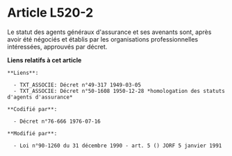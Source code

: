 # Article L520-2

Le statut des agents généraux d'assurance et ses avenants sont, après avoir été négociés et établis par les organisations
professionnelles intéressées, approuvés par décret.

**Liens relatifs à cet article**

	**Liens**:

	  - TXT_ASSOCIE: Décret n°49-317 1949-03-05
	  - TXT_ASSOCIE: Décret n°50-1608 1950-12-28 *homologation des statuts d'agents d'assurance*

	**Codifié par**:

	  - Décret n°76-666 1976-07-16

	**Modifié par**:

	  - Loi n°90-1260 du 31 décembre 1990 - art. 5 () JORF 5 janvier 1991
